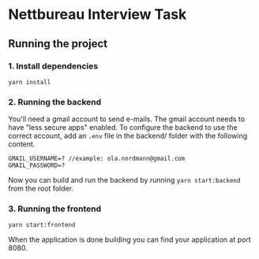 # Nettbureau Interview Task

## Running the project

### 1. Install dependencies
```
yarn install
```

### 2. Running the backend
You'll need a gmail account to send e-mails. The gmail account needs to have "less secure apps" enabled.
To configure the backend to use the correct account, add an `.env` file in the backend/ folder with the following content.

````.env
GMAIL_USERNAME=? //example: ola.nordmann@gmail.com
GMAIL_PASSWORD=?
````

Now you can build and run the backend by running `yarn start:backend` from the root folder.

### 3. Running the frontend
````
yarn start:frontend
````
When the application is done building you can find your application at port 8080. 
